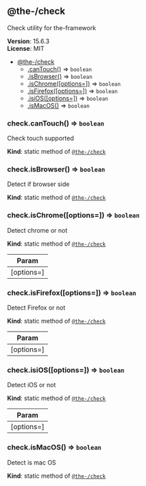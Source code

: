 <!--- Code generated by @the-/script-doc. DO NOT EDIT. -->

<a name="module_@the-/check"></a>

## @the-/check
Check utility for the-framework

**Version**: 15.6.3  
**License**: MIT  

* [@the-/check](#module_@the-/check)
    * [.canTouch()](#module_@the-/check.canTouch) ⇒ <code>boolean</code>
    * [.isBrowser()](#module_@the-/check.isBrowser) ⇒ <code>boolean</code>
    * [.isChrome([options&#x3D;])](#module_@the-/check.isChrome) ⇒ <code>boolean</code>
    * [.isFirefox([options&#x3D;])](#module_@the-/check.isFirefox) ⇒ <code>boolean</code>
    * [.isiOS([options&#x3D;])](#module_@the-/check.isiOS) ⇒ <code>boolean</code>
    * [.isMacOS()](#module_@the-/check.isMacOS) ⇒ <code>boolean</code>

<a name="module_@the-/check.canTouch"></a>

### check.canTouch() ⇒ <code>boolean</code>
Check touch supported

**Kind**: static method of [<code>@the-/check</code>](#module_@the-/check)  
<a name="module_@the-/check.isBrowser"></a>

### check.isBrowser() ⇒ <code>boolean</code>
Detect if browser side

**Kind**: static method of [<code>@the-/check</code>](#module_@the-/check)  
<a name="module_@the-/check.isChrome"></a>

### check.isChrome([options&#x3D;]) ⇒ <code>boolean</code>
Detect chrome or not

**Kind**: static method of [<code>@the-/check</code>](#module_@the-/check)  

| Param |
| --- |
| [options=] | 

<a name="module_@the-/check.isFirefox"></a>

### check.isFirefox([options&#x3D;]) ⇒ <code>boolean</code>
Detect Firefox or not

**Kind**: static method of [<code>@the-/check</code>](#module_@the-/check)  

| Param |
| --- |
| [options=] | 

<a name="module_@the-/check.isiOS"></a>

### check.isiOS([options&#x3D;]) ⇒ <code>boolean</code>
Detect iOS or not

**Kind**: static method of [<code>@the-/check</code>](#module_@the-/check)  

| Param |
| --- |
| [options=] | 

<a name="module_@the-/check.isMacOS"></a>

### check.isMacOS() ⇒ <code>boolean</code>
Detect is mac OS

**Kind**: static method of [<code>@the-/check</code>](#module_@the-/check)  
